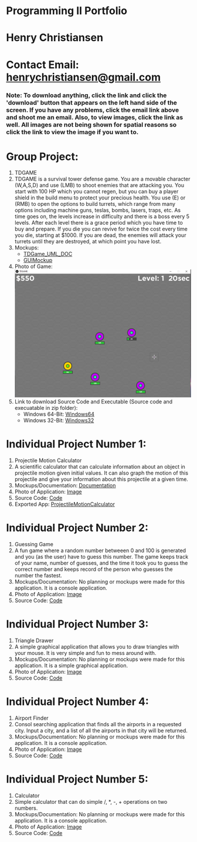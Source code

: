 # Programming II Portfolio
# Henry Christiansen
# Contact Email: <henrychristiansen@gmail.com>
### Note: To download anything, click the link and click the 'download' button that appears on the left hand side of the screen. If you have any problems, click the email link above and shoot me an email. Also, to view images, click the link as well. All images are not being shown for spatial reasons so click the link to view the image if you want to.

# Group Project:
1. TDGAME
2. TDGAME is a survival tower defense game. You are a movable character (W,A,S,D) and use (LMB) to shoot enemies that are attacking you. You start with 100 HP which you cannot regen, but you can buy a player shield in the build menu to protect your precious health. You use (E) or (RMB) to open the options to build turrets, which range from many options including machine guns, teslas, bombs, lasers, traps, etc. As time goes on, the levels increase in difficulty and there is a boss every 5 levels. After each level there is a grace period which you have time to buy and prepare. If you die you can revive for twice the cost every time you die, starting at $1000. If you are dead, the enemies will attack your turrets until they are destroyed, at which point you have lost.
3. Mockups:
   * [TDGame_UML_DOC](https://github.com/HenryChristiansen/ProgrammingPortfolio/blob/main/ProjectData/GroupProject/TDGame_UML_DOC.png)
   * [GUIMockup](https://github.com/HenryChristiansen/ProgrammingPortfolio/blob/main/ProjectData/GroupProject/GUIMockup.png)
4. Photo of Game: 
   ![GamePic](https://github.com/HenryChristiansen/ProgrammingPortfolio/blob/main/ProjectData/GroupProject/GamePic.PNG)
5. Link to download Source Code and Executable (Source code and execuatable in zip folder): 
   * Windows 64-Bit: [Windows64](https://github.com/HenryChristiansen/ProgrammingPortfolio/tree/main/ProjectData/GroupProject/Windows64.zip)
   * Windows 32-Bit: [Windows32](https://github.com/HenryChristiansen/ProgrammingPortfolio/tree/main/ProjectData/GroupProject/Windows32.zip)

# Individual Project Number 1:
1. Projectile Motion Calculator
2. A scientific calculator that can calculate information about an object in projectile motion given initial values. It can also graph the motion of this projectile and give    your information about this projectile at a given time.
3. Mockups/Documentation: [Documentation](https://github.com/HenryChristiansen/ProgrammingPortfolio/tree/main/ProjectData/IndividualOne/Criterion_B_Design.pdf)
4. Photo of Application: [Image](https://github.com/HenryChristiansen/ProgrammingPortfolio/tree/main/ProjectData/IndividualOne/ImageTitle.png)
5. Source Code: [Code](https://github.com/HenryChristiansen/ProgrammingPortfolio/tree/main/ProjectData/IndividualOne/SourceCode.zip)
6. Exported App: [ProjectileMotionCalculator](https://github.com/HenryChristiansen/ProgrammingPortfolio/tree/main/ProjectData/IndividualOne/ProjectileMotionCalculator.jar)

# Individual Project Number 2:
1. Guessing Game
2. A fun game where a random number betweeen 0 and 100 is generated and you (as the user) have to guess this number. The game keeps track of your name, number of guesses, and the time it took you to guess the correct number and keeps record of the person who guesses the number the fastest.
3. Mockups/Documentation: No planning or mockups were made for this application. It is a console application.
4. Photo of Application: [Image](https://github.com/HenryChristiansen/ProgrammingPortfolio/tree/main/ProjectData/IndividualTwo/ProjectImage.png)
5. Source Code: [Code](https://github.com/HenryChristiansen/ProgrammingPortfolio/tree/main/ProjectData/IndividualTwo/SourcCode.zip)

# Individual Project Number 3:
1. Triangle Drawer
2. A simple graphical application that allows you to draw triangles with your mouse. It is very simple and fun to mess around with.
3. Mockups/Documentation: No planning or mockups were made for this application. It is a simple graphical application.
4. Photo of Application: [Image](https://github.com/HenryChristiansen/ProgrammingPortfolio/tree/main/ProjectData/IndividualThree/ProjectImage.png)
5. Source Code: [Code](https://github.com/HenryChristiansen/ProgrammingPortfolio/tree/main/ProjectData/IndividualThree/SourcCode.zip)

# Individual Project Number 4:
1. Airport Finder
2. Consol searching application that finds all the airports in a requested city. Input a city, and a list of all the airports in that city will be returned.
3. Mockups/Documentation: No planning or mockups were made for this application. It is a console application.
4. Photo of Application: [Image](https://github.com/HenryChristiansen/ProgrammingPortfolio/tree/main/ProjectData/IndividualFour/ProjectImage.png)
5. Source Code: [Code](https://github.com/HenryChristiansen/ProgrammingPortfolio/tree/main/ProjectData/IndividualTwo/SourcCode.zip)

# Individual Project Number 5:
1. Calculator
2. Simple calculator that can do simple /, *, -, + operations on two numbers. 
3. Mockups/Documentation: No planning or mockups were made for this application. It is a console application.
4. Photo of Application: [Image](https://github.com/HenryChristiansen/ProgrammingPortfolio/tree/main/ProjectData/IndividualFive/ProjectImage.png)
5. Source Code: [Code](https://github.com/HenryChristiansen/ProgrammingPortfolio/tree/main/ProjectData/IndividualFive/SourcCode.zip)


